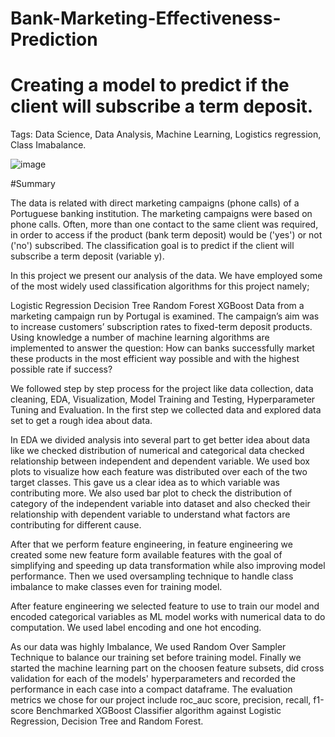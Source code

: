 # Bank-Marketing-Effectiveness-Prediction

# Creating a model to predict if the client will subscribe a term deposit.

Tags: Data Science, Data Analysis, Machine Learning, Logistics regression, Class Imabalance.

![image](https://user-images.githubusercontent.com/105973170/190308939-c830f19b-90c2-46c6-ae40-8a1aa3bd6a90.png)

#Summary

The data is related with direct marketing campaigns (phone calls) of a Portuguese banking institution. The marketing campaigns were based on phone calls. Often, more than one contact to the same client was required, in order to access if the product (bank term deposit) would be ('yes') or not ('no') subscribed. The classification goal is to predict if the client will subscribe a term deposit (variable y).

In this project we present our analysis of the data. We have employed some of the most widely used classification algorithms for this project namely;

Logistic Regression
Decision Tree
Random Forest
XGBoost
Data from a marketing campaign run by Portugal is examined. The campaign’s aim was to increase customers’ subscription rates to fixed-term deposit products. Using knowledge a number of machine learning algorithms are implemented to answer the question: How can banks successfully market these products in the most efficient way possible and with the highest possible rate if success?

We followed step by step process for the project like data collection, data cleaning, EDA, Visualization, Model Training and Testing, Hyperparameter Tuning and Evaluation. In the first step we collected data and explored data set to get a rough idea about data.

In EDA we divided analysis into several part to get better idea about data like we checked distribution of numerical and categorical data checked relationship between independent and dependent variable. We used box plots to visualize how each feature was distributed over each of the two target classes. This gave us a clear idea as to which variable was contributing more. We also used bar plot to check the distribution of category of the independent variable into dataset and also checked their relationship with dependent variable to understand what factors are contributing for different cause.

After that we perform feature engineering, in feature engineering we created some new feature form available features with the goal of simplifying and speeding up data transformation while also improving model performance. Then we used oversampling technique to handle class imbalance to make classes even for training model.

After feature engineering we selected feature to use to train our model and encoded categorical variables as ML model works with numerical data to do computation. We used label encoding and one hot encoding.

As our data was highly Imbalance, We used Random Over Sampler Technique to balance our training set before training model. Finally we started the machine learning part on the choosen feature subsets, did cross validation for each of the models' hyperparameters and recorded the performance in each case into a compact dataframe. The evaluation metrics we chose for our project include roc_auc score, precision, recall, f1-score Benchmarked XGBoost Classifier algorithm against Logistic Regression, Decision Tree and Random Forest.
